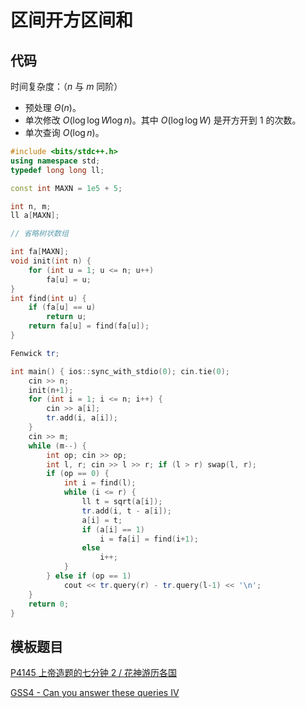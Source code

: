 # 区间开方区间和

## 代码

时间复杂度：（$n$ 与 $m$ 同阶）

- 预处理 $\Theta(n)$。
- 单次修改 $O(\log \log W \log n)$。其中 $O(\log \log W)$ 是开方开到 $1$ 的次数。
- 单次查询 $O(\log n)$。

```cpp
#include <bits/stdc++.h>
using namespace std;
typedef long long ll;

const int MAXN = 1e5 + 5;

int n, m;
ll a[MAXN];

// 省略树状数组

int fa[MAXN];
void init(int n) {
    for (int u = 1; u <= n; u++)
        fa[u] = u;
}
int find(int u) {
    if (fa[u] == u)
        return u;
    return fa[u] = find(fa[u]);
}

Fenwick tr;

int main() { ios::sync_with_stdio(0); cin.tie(0);
    cin >> n;
    init(n+1);
    for (int i = 1; i <= n; i++) {
        cin >> a[i];
        tr.add(i, a[i]);
    }
    cin >> m;
    while (m--) {
        int op; cin >> op;
        int l, r; cin >> l >> r; if (l > r) swap(l, r);
        if (op == 0) {
            int i = find(l);
            while (i <= r) {
                ll t = sqrt(a[i]);
                tr.add(i, t - a[i]);
                a[i] = t;
                if (a[i] == 1)
                    i = fa[i] = find(i+1);
                else
                    i++;
            }
        } else if (op == 1)
            cout << tr.query(r) - tr.query(l-1) << '\n';
    }
    return 0;
}
```

## 模板题目

[P4145 上帝造题的七分钟 2 / 花神游历各国](https://www.luogu.com.cn/problem/P4145)

[GSS4 - Can you answer these queries IV](https://www.luogu.com.cn/problem/SP2713)